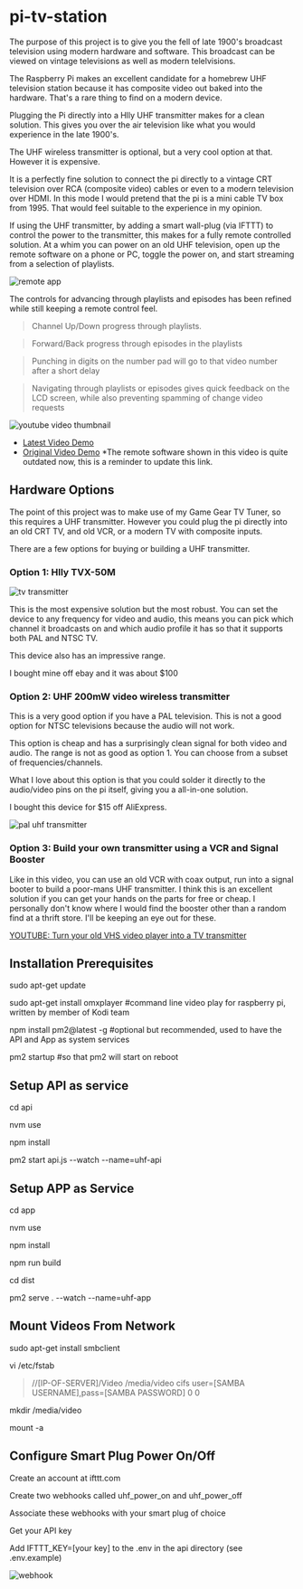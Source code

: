 # pi-tv-station

The purpose of this project is to give you the fell of late 1900's broadcast television using modern hardware and software. This broadcast can be viewed on vintage televisions as well as modern telelvisions. 

The Raspberry Pi makes an excellent candidate for a homebrew UHF television station because it has composite video out baked into the hardware. That's a rare thing to find on a modern device. 

Plugging the Pi directly into a Hlly UHF transmitter makes for a clean solution. This gives you over the air television like what you would experience in the late 1900's. 

The UHF wireless transmitter is optional, but a very cool option at that. However it is expensive.

It is a perfectly fine solution to connect the pi directly to a vintage CRT television over RCA (composite video) cables or even to a modern television over HDMI. In this mode I would pretend that the pi is a mini cable TV box from 1995. That would feel suitable to the experience in my opinion. 

If using the UHF transmitter, by adding a smart wall-plug (via IFTTT) to control the power to the transmitter, this makes for a fully remote controlled solution. At a whim you can power on an old UHF television, open up the remote software on a phone or PC, toggle the power on, and start streaming from a selection of playlists.

![remote app](https://raw.githubusercontent.com/ssshake/pi-uhf-tv-station/master/docs/Annotation%202020-07-31%20204636.jpg)

The controls for advancing through playlists and episodes has been refined while still keeping a remote control feel. 

> Channel Up/Down progress through playlists. 

> Forward/Back progress through episodes in the playlists

> Punching in digits on the number pad will go to that video number after a short delay

> Navigating through playlists or episodes gives quick feedback on the LCD screen, while also preventing spamming of change video requests

![youtube video thumbnail](https://raw.githubusercontent.com/ssshake/pi-tv-station/master/docs/covertitle.jpg)
- [Latest Video Demo](https://www.youtube.com/watch?v=Oq-FLTx2E1g)
- [Original Video Demo](https://www.youtube.com/watch?v=cm9PoflKxNo&fbclid=IwAR2Gw8_QLGf8oV3qyyU5farEgbrHSqjyMK0ZQgp9mXTgAVxfp5L8BNI3iYk)
*The remote software shown in this video is quite outdated now, this is a reminder to update this link.

## Hardware Options

The point of this project was to make use of my Game Gear TV Tuner, so this requires a UHF transmitter. However you could plug the pi directly into an old CRT TV, and old VCR, or a modern TV with composite inputs. 

There are a few options for buying or building a UHF transmitter. 

### Option 1: Hlly TVX-50M

![tv transmitter](https://raw.githubusercontent.com/ssshake/pi-tv-station/master/docs/tvtransmitter.jpg)

This is the most expensive solution but the most robust. You can set the device to any frequency for video and audio, this means you can pick which channel it broadcasts on and which audio profile it has so that it supports both PAL and NTSC TV.

This device also has an impressive range.

I bought mine off ebay and it was about $100

### Option 2: UHF 200mW video wireless transmitter

This is a very good option if you have a PAL television. This is not a good option for NTSC televisions because the audio will not work. 

This option is cheap and has a surprisingly clean signal for both video and audio. The range is not as good as option 1. You can choose from a subset of frequencies/channels.

What I love about this option is that you could solder it directly to the audio/video pins on the pi itself, giving you a all-in-one solution.

I bought this device for $15 off AliExpress.

![pal uhf transmitter](https://raw.githubusercontent.com/ssshake/pi-uhf-tv-station/master/docs/PAL%20UHF%20Transmitter.jpg)

### Option 3: Build your own transmitter using a VCR and Signal Booster

Like in this video, you can use an old VCR with coax output, run into a signal booter to build a poor-mans UHF transmitter. I think this is an excellent solution if you can get your hands on the parts for free or cheap. I personally don't know where I would find the booster other than a random find at a thrift store. I'll be keeping an eye out for these.

[YOUTUBE: Turn your old VHS video player into a TV transmitter](https://youtu.be/XCIJUga8b9Y?t=97)



## Installation Prerequisites

sudo apt-get update

sudo apt-get install omxplayer #command line video play for raspberry pi, written by member of Kodi team

npm install pm2@latest -g #optional but recommended, used to have the API and App as system services

pm2 startup #so that pm2 will start on reboot


## Setup API as service

cd api

nvm use

npm install

pm2 start api.js --watch --name=uhf-api


## Setup APP as Service

cd app

nvm use

npm install

npm run build

cd dist

pm2 serve . --watch --name=uhf-app


## Mount Videos From Network

sudo apt-get install smbclient

vi /etc/fstab

> //[IP-OF-SERVER]/Video /media/video cifs user=[SAMBA USERNAME],pass=[SAMBA PASSWORD] 0 0

mkdir /media/video

mount -a


## Configure Smart Plug Power On/Off

Create an account at ifttt.com

Create two webhooks called uhf_power_on and uhf_power_off

Associate these webhooks with your smart plug of choice

Get your API key

Add IFTTT_KEY=[your key] to the .env in the api directory (see .env.example)

![webhook](https://raw.githubusercontent.com/ssshake/pi-uhf-tv-station/master/docs/ifttt.jpg)

